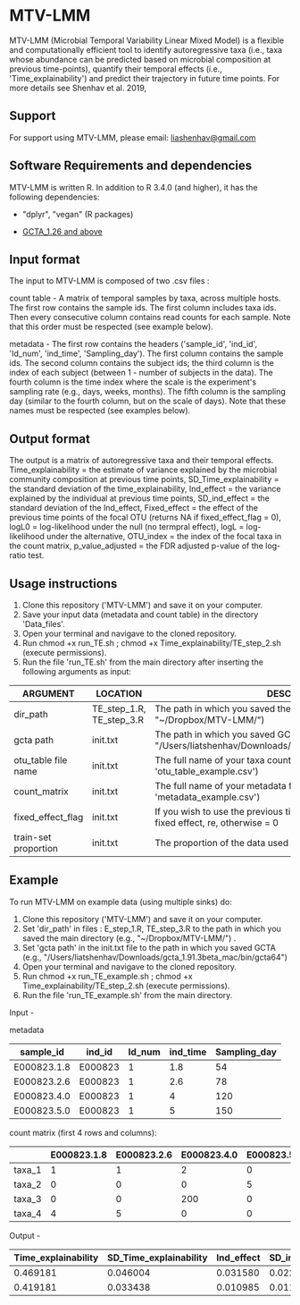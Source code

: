 # MTV-LMM

MTV-LMM (Microbial Temporal Variability Linear Mixed Model) is a flexible and computationally efficient tool to identify autoregressive taxa (i.e., taxa whose abundance can be predicted based on microbial composition at previous time-points), quantify their temporal effects (i.e., 'Time_explainability') and predict their trajectory in future time points. For more details see Shenhav et al. 2019, 


Support
-----------------------

For support using MTV-LMM, please email: liashenhav@gmail.com


Software Requirements and dependencies
-----------------------

MTV-LMM is written R. In addition to R 3.4.0 (and higher), it has the following dependencies:

- "dplyr", "vegan" (R packages)

- [GCTA_1.26 and above](https://cnsgenomics.com/software/gcta/#Download)


Input format
-----------------------
The input to MTV-LMM is composed of two .csv files :

count table  - A matrix of temporal samples by taxa, across multiple hosts. The first row contains the sample ids. The first column includes taxa ids. Then every consecutive column contains read counts for each sample. Note that this order must be respected (see example below).

metadata -  The first row contains the headers ('sample_id', 'ind_id', 'Id_num', 'ind_time', 'Sampling_day'). The first column contains the sample ids. The second column contains the subject ids; the third column is the index of each subject (between 1 -  number of subjects in the data). The fourth column is the time index where the scale is the experiment's sampling rate (e.g., days, weeks, months). The fifth column is the sampling day (similar to the fourth column, but on the scale of days). Note that these names must be respected  (see examples below).


Output format
-----------------------

The output is a matrix of autoregressive taxa and their temporal effects.  
Time_explainability = the estimate of variance explained by the microbial community composition at previous time points, 
SD_Time_explainability = the standard deviation of the time_explainability, 
Ind_effect = the variance explained by the individual at previous time points, 
SD_ind_effect  = the standard deviation of the Ind_effect, 
Fixed_effect = the effect of  the previous time points of the focal OTU (returns NA if fixed_effect_flag = 0), 
logL0 =  log-likelihood under the null (no termpral effect), 
logL = log-likelihood under the alternative, 
OTU_index = the index of the focal taxa in the count matrix, 
p_value_adjusted = the FDR adjusted p-value of the log-ratio test.


Usage instructions
---------------------------

1. Clone this repository ('MTV-LMM') and save it on your computer.
2. Save your input data (metadata and count table) in the directory 'Data_files'.
3. Open your terminal and navigave to the cloned repository. 
4. Run chmod +x run_TE.sh ; chmod +x Time_explainability/TE_step_2.sh (execute permissions). 
6. Run the file 'run_TE.sh' from the main directory after inserting the following arguments as input:


| ARGUMENT | LOCATION |DESCRIPTION |
| ------------- | ------------- |------------- |
| dir_path  |  TE_step_1.R, TE_step_3.R |The path in which you saved the main directory  (e.g., "~/Dropbox/MTV-LMM/") |
| gcta path  |  init.txt |The path in which you saved GCTA  (e.g., "/Users/liatshenhav/Downloads/gcta_1.91.3beta_mac/bin/gcta64") |
| otu_table file name  |  init.txt |The full name of your taxa count matrix, including file type (e.g., 'otu_table_example.csv')  |
| count_matrix   |  init.txt |The full name of your metadata file, including file type (e.g., 'metadata_example.csv')  |
| fixed_effect_flag  | init.txt  | If you wish to use the previous time points of the focal OTU as a fixed effect, re, otherwise = 0 |
| train-set proportion  |  init.txt |The proportion of the data used for model training |



Example
---------------------------

To run MTV-LMM on example data (using multiple sinks) do:


1. Clone this repository ('MTV-LMM') and save it on your computer.
2. Set 'dir_path' in files : E_step_1.R, TE_step_3.R to the path in which you saved the main directory  (e.g., "~/Dropbox/MTV-LMM/") .
3. Set 'gcta path' in the init.txt file to the path in which you saved GCTA  (e.g., "/Users/liatshenhav/Downloads/gcta_1.91.3beta_mac/bin/gcta64")
4. Open your terminal and navigave to the cloned repository. 
5. Run chmod +x run_TE_example.sh ; chmod +x Time_explainability/TE_step_2.sh (execute permissions).
6. Run the file 'run_TE_example.sh' from the main directory.


Input - 

metadata

| sample_id | ind_id |Id_num | ind_time | Sampling_day|
| ------------- | ------------- |------------- |-------------|-------------|
| E000823.1.8  |  E000823 | 1 | 1.8| 54 |
| E000823.2.6  |  E000823 | 1 | 2.6| 78 |
| E000823.4.0   |  E000823 | 1| 4 | 120 |
| E000823.5.0  |  E000823 | 1 | 5 | 150 |



count matrix (first 4 rows and columns):

| | E000823.1.8 |E000823.2.6 | E000823.4.0| E000823.5.0|
| ------------- | ------------- |------------- |------------- |------------- |
| taxa_1  |  1 | 1 | 2| 0 |
| taxa_2  |  0 | 0 | 0|5 |
| taxa_3  |  0 | 0 | 200|0 |
| taxa_4  |  4 | 5 | 0|0 |



Output - 


| Time_explainability | SD_Time_explainability |Ind_effect | SD_ind_effect | intercept | Fixed_effect| logL0| logL| OTU_index| p_value_adjusted| 
| ------------- | ------------- |------------- |-------------|-------------|-------------|-------------|-------------|-------------|-------------|
| 0.469181  |  0.046004 | 0.031580 | 0.022000|  0.000022 | 0.870526| 8136.467| 8145.550| 5890 | 3.542700e-05|
| 0.419181  |  0.033438 | 0.010985 | 0.011545| 0.003023 | 0.531058| 4590.989| 4610.062| 7005 | 5.055050e-09|

